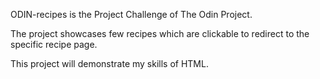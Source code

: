 ODIN-recipes is the Project Challenge of The Odin Project.

The project showcases few recipes which are clickable to redirect to the specific recipe page.

This project will demonstrate my skills of HTML.
